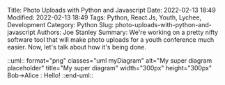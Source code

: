 Title: Photo Uploads with Python and Javascript
Date: 2022-02-13 18:49
Modified: 2022-02-13 18:49
Tags: Python, React.Js, Youth, Lychee, Development
Category: Python
Slug: photo-uploads-with-python-and-javascript
Authors: Joe Stanley
Summary: We're working on a pretty nifty software tool that will make photo uploads for a youth conference much easier. Now, let's talk about how it's being done.


::uml:: format="png" classes="uml myDiagram" alt="My super diagram placeholder" title="My super diagram" width="300px" height="300px"
   Bob->Alice : Hello!
::end-uml::
